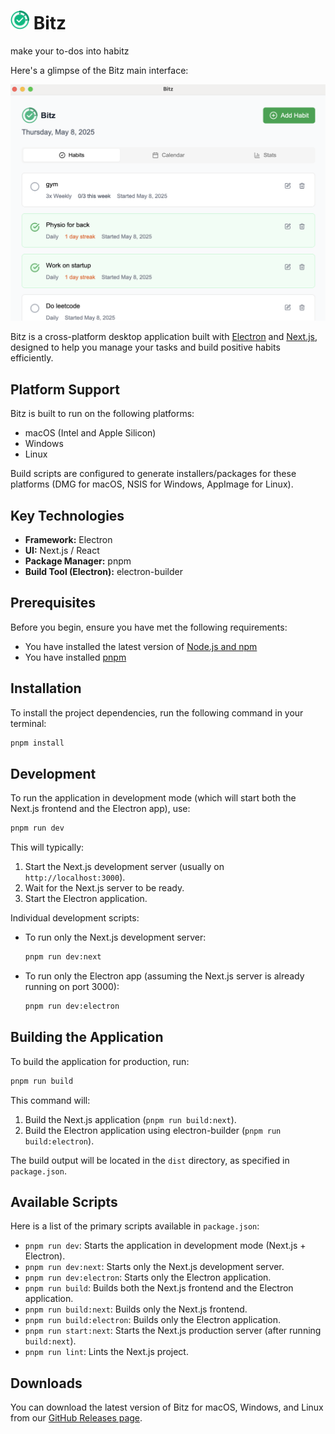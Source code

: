 # <img src="components/Bitz.svg" alt="Bitz Logo" width="30" height="30" /> Bitz

make your to-dos into habitz

Here's a glimpse of the Bitz main interface:

![Alt text for the screenshot](public/Bitzlanding.png)


Bitz is a cross-platform desktop application built with [Electron](https://www.electronjs.org/) and [Next.js](https://nextjs.org/), designed to help you manage your tasks and build positive habits efficiently.

## Platform Support

Bitz is built to run on the following platforms:
*   macOS (Intel and Apple Silicon)
*   Windows
*   Linux

Build scripts are configured to generate installers/packages for these platforms (DMG for macOS, NSIS for Windows, AppImage for Linux).

## Key Technologies

*   **Framework:** Electron
*   **UI:** Next.js / React
*   **Package Manager:** pnpm
*   **Build Tool (Electron):** electron-builder

## Prerequisites

Before you begin, ensure you have met the following requirements:
*   You have installed the latest version of [Node.js and npm](https://nodejs.org/en/download/)
*   You have installed [pnpm](https://pnpm.io/installation)

## Installation

To install the project dependencies, run the following command in your terminal:

```bash
pnpm install
```

## Development

To run the application in development mode (which will start both the Next.js frontend and the Electron app), use:

```bash
pnpm run dev
```

This will typically:
1.  Start the Next.js development server (usually on `http://localhost:3000`).
2.  Wait for the Next.js server to be ready.
3.  Start the Electron application.

Individual development scripts:
*   To run only the Next.js development server:
    ```bash
    pnpm run dev:next
    ```
*   To run only the Electron app (assuming the Next.js server is already running on port 3000):
    ```bash
    pnpm run dev:electron
    ```

## Building the Application

To build the application for production, run:

```bash
pnpm run build
```
This command will:
1.  Build the Next.js application (`pnpm run build:next`).
2.  Build the Electron application using electron-builder (`pnpm run build:electron`).

The build output will be located in the `dist` directory, as specified in `package.json`.

## Available Scripts

Here is a list of the primary scripts available in `package.json`:

*   `pnpm run dev`: Starts the application in development mode (Next.js + Electron).
*   `pnpm run dev:next`: Starts only the Next.js development server.
*   `pnpm run dev:electron`: Starts only the Electron application.
*   `pnpm run build`: Builds both the Next.js frontend and the Electron application.
*   `pnpm run build:next`: Builds only the Next.js frontend.
*   `pnpm run build:electron`: Builds only the Electron application.
*   `pnpm run start:next`: Starts the Next.js production server (after running `build:next`).
*   `pnpm run lint`: Lints the Next.js project.

## Downloads

You can download the latest version of Bitz for macOS, Windows, and Linux from our [GitHub Releases page](https://github.com/choonspin/Bitz/releases).
